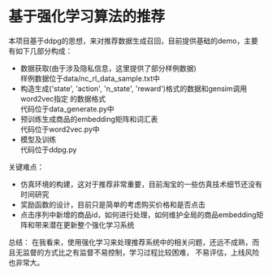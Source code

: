 # 基于强化学习算法的推荐
本项目基于ddpg的思想，来对推荐数据生成召回，目前提供基础的demo，主要有如下几部分构成：
- 数据获取(由于涉及隐私信息，这里提供了部分样例数据)     
样例数据位于data/nc_rl_data_sample.txt中
- 构造生成('state', 'action', 'n_state', 'reward')格式的数据和gensim调用word2vec指定
的数据格式      
代码位于data_generate.py中
- 预训练生成商品的embedding矩阵和词汇表   
代码位于word2vec.py中
- 模型及训练           
代码位于ddpg.py


关键难点：
- 仿真环境的构建，这对于推荐非常重要，目前淘宝的一些仿真技术细节还没有时间研究
- 奖励函数的设计，目前只是简单的考虑购买价格和是否点击
- 点击序列中新增的商品id，如何进行处理，如何维护全局的商品embedding矩阵和带来潜在更新整个强化学习系统

总结： 
在我看来，使用强化学习来处理推荐系统中的相关问题，还远不成熟，而且无监督的方式比之有监督不易控制，学习过程比较困难，
不易评估，上线风险也非常大。